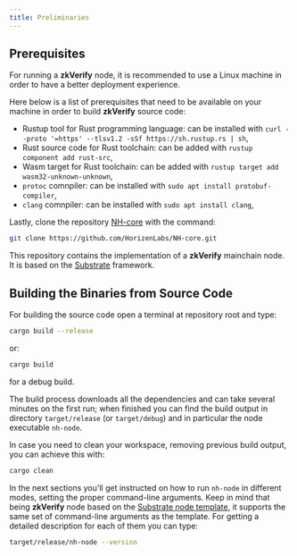 ```yaml
---
title: Preliminaries
---
```


## Prerequisites

For running a **zkVerify** node, it is recommended to use a Linux machine in order to have a better deployment experience.

Here below is a list of prerequisites that need to be available on your machine in order to build **zkVerify** source code:

- Rustup tool for Rust programming language: can be installed with `curl --proto '=https' --tlsv1.2 -sSf https://sh.rustup.rs | sh`,
- Rust source code for Rust toolchain: can be added with `rustup component add rust-src`,
- Wasm target for Rust toolchain: can be added with `rustup target add wasm32-unknown-unknown`,
- `protoc` comnpiler: can be installed with `sudo apt install protobuf-compiler`,
- `clang` comnpiler: can be installed with `sudo apt install clang`,

Lastly, clone the repository [NH-core](https://github.com/HorizenLabs/NH-core) with the command:

```bash
git clone https://github.com/HorizenLabs/NH-core.git
```

This repository contains the implementation of a **zkVerify** mainchain node. It is based on the [Substrate](https://substrate.io/) framework.

## Building the Binaries from Source Code

For building the source code open a terminal at repository root and type:

```bash
cargo build --release
```

or:

```bash
cargo build
```

for a debug build.

The build process downloads all the dependencies and can take several minutes on the first run; when finished you can find the build output in directory `target/release` (or `target/debug`) and in particular the node executable `nh-node`.

In case you need to clean your workspace, removing previous build output, you can achieve this with:

```bash
cargo clean
```

In the next sections you'll get instructed on how to run `nh-node` in different modes, setting the proper command-line arguments. Keep in mind that being **zkVerify** node based on the [Substrate node template](https://docs.substrate.io/reference/command-line-tools/node-template/), it supports the same set of command-line arguments as the template. For getting a detailed description for each of them you can type:

```bash
target/release/nh-node --version
```
